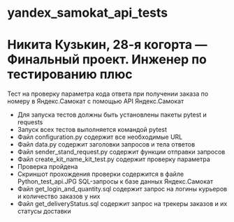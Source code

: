 # yandex_samokat_api_tests
# Никита Кузькин, 28-я когорта — Финальный проект. Инженер по тестированию плюс
Тест на проверку параметра кода ответа при получении заказа по номеру в Яндекс.Самокат с помощью API Яндекс.Самокат
- Для запуска тестов должны быть установлены пакеты pytest и requests
- Запуск всех тестов выполняется командой pytest
- Файл configuration.py содержит все необходимые URL
- Файл data.py содержит заголовки запросов и тела ответов
- Файл sender_stand_request.py содержит функции отправки запросов
- Файл create_kit_name_kit_test.py содержит проверку параметра
- Проверка пройдена
- Скриншот прохождения проверки содержится в файле Python_test_api.JPG
SQL-запросы к базе данных Яндекс.Самокат
- Файл get_login_and_quantity.sql содержит запрос на логины курьеров и количество заказов у них
- Файл get_deliveryStatus.sql содержит запрос на трекеры заказов и их статусы доставки
